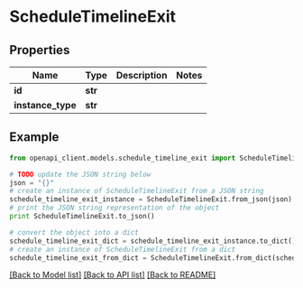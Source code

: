 # ScheduleTimelineExit


## Properties
Name | Type | Description | Notes
------------ | ------------- | ------------- | -------------
**id** | **str** |  | 
**instance_type** | **str** |  | 

## Example

```python
from openapi_client.models.schedule_timeline_exit import ScheduleTimelineExit

# TODO update the JSON string below
json = "{}"
# create an instance of ScheduleTimelineExit from a JSON string
schedule_timeline_exit_instance = ScheduleTimelineExit.from_json(json)
# print the JSON string representation of the object
print ScheduleTimelineExit.to_json()

# convert the object into a dict
schedule_timeline_exit_dict = schedule_timeline_exit_instance.to_dict()
# create an instance of ScheduleTimelineExit from a dict
schedule_timeline_exit_from_dict = ScheduleTimelineExit.from_dict(schedule_timeline_exit_dict)
```
[[Back to Model list]](../README.md#documentation-for-models) [[Back to API list]](../README.md#documentation-for-api-endpoints) [[Back to README]](../README.md)


